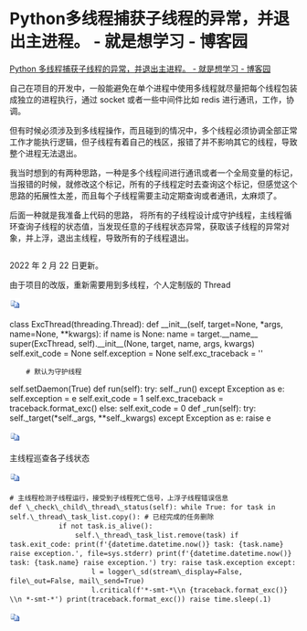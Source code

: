 # Python多线程捕获子线程的异常，并退出主进程。 - 就是想学习 - 博客园
[Python 多线程捕获子线程的异常，并退出主进程。 - 就是想学习 - 博客园](https://www.cnblogs.com/sidianok/p/15726845.html) 

 自己在项目的开发中，一般能避免在单个进程中使用多线程就尽量把每个线程包装成独立的进程执行，通过 socket 或者一些中间件比如 redis 进行通讯，工作，协调。

但有时候必须涉及到多线程操作，而且碰到的情况中，多个线程必须协调全部正常工作才能执行逻辑，但子线程有着自己的栈区，报错了并不影响其它的线程，导致整个进程无法退出。

我当时想到的有两种思路，一种是多个线程间进行通讯或者一个全局变量的标记，当报错的时候，就修改这个标记，所有的子线程定时去查询这个标记，但感觉这个思路的拓展性太差，而且每个子线程需要主动定期查询或者通讯，太麻烦了。

后面一种就是我准备上代码的思路， 将所有的子线程设计成守护线程，主线程循环查询子线程的状态值，当发现任意的子线程状态异常，获取该子线程的异常对象，并上浮，退出主线程，导致所有的子线程退出。

```

```

2022 年 2 月 22 日更新。

由于项目的改版，重新需要用到多线程，个人定制版的 Thread

![](https://github.com/Hsu-Outer-Brain/WebCliperCDN_001/blob/main/img3/2023-5-23%2016-31-02/bd40efe7-6567-487b-be47-3b905a2dc6b9.gif?raw=true)

class ExcThread(threading.Thread): def \_\_init\_\_(self, target=None, \*args, name=None, \*\*kwargs): if name is None:
            name = target.\_\_name\_\_ super(ExcThread, self).\_\_init\_\_(None, target, name, args, kwargs)
        self.exit_code = None
        self.exception = None
        self.exc_traceback = ''

        # 默认为守护线程

 self.setDaemon(True) def run(self): try:
            self.\_run() except Exception as e:
            self.exception = e
            self.exit_code = 1 self.exc_traceback = traceback.format_exc() else:
            self.exit_code = 0 def \_run(self): try:
            self.\_target(\*self.\_args, \*\*self.\_kwargs) except Exception as e: raise e

![](https://github.com/Hsu-Outer-Brain/WebCliperCDN_001/blob/main/img3/2023-5-23%2016-31-02/9371a35e-f066-4ea4-9b46-379e80d07f31.gif?raw=true)

主线程巡查各子线状态

![](https://github.com/Hsu-Outer-Brain/WebCliperCDN_001/blob/main/img3/2023-5-23%2016-31-02/aa4fba80-f53f-4d25-a4ef-d0109d9e07e0.gif?raw=true)

    # 主线程检测子线程运行，接受到子线程死亡信号，上浮子线程错误信息
    def \_check\_child\_thread\_status(self): while True: for task in self.\_thread\_task_list.copy(): # 已经完成的任务删除
                if not task.is_alive():
                    self.\_thread\_task_list.remove(task) if task.exit_code: print(f'{datetime.datetime.now()} task: {task.name} raise exception.', file=sys.stderr) print(f'{datetime.datetime.now()} task: {task.name} raise exception.') try: raise task.exception except:
                        l = logger\_sd(stream\_display=False, file\_out=False, mail\_send=True)
                        l.critical(f'*-smt-*\\n {traceback.format_exc()} \\n *-smt-*') print(traceback.format_exc()) raise time.sleep(.1)

![](https://github.com/Hsu-Outer-Brain/WebCliperCDN_001/blob/main/img3/2023-5-23%2016-31-02/d936234d-073c-4a3f-a141-2aa9f7c26586.gif?raw=true)
